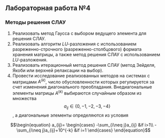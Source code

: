 ## Лабораторная работа №4
### Методы решения СЛАУ
1. Реализовать метод Гаусса с выбором ведущего элемента для решения СЛАУ.
2. Реализовать алгоритм $LU$-разложения с использованием разреженно-строчного (разреженно-столбцового) формата хранения матрицы, а также метод решения СЛАУ с использованием $LU$-разложения.
3. Реализовать итерационный метод решения СЛАУ (метод Зейделя, Якоби или верхней релаксации на выбор).
4. Провести исследование реализованных методов на системах с матрицами $A^{(k)}$, число обусловленности которых регулируется за счет изменения диагонального преобладания. Внедиагональные элементы матрицы $A^{(k)}$ выбираются случайным образом из множества $$a_{ij} \in \{0, -1, -2, -3, -4\}$$, а диагональные элементы определяются из условия

$$\begin{equation}
a_{ij}=
\begin{cases}
-\sum_{i\neq j}a_{ij} &if i>1\\
-\sum_{i\neq j}a_{ij}+10^{-k} &if i=1
\end{cases} \end{equation}$$ 
